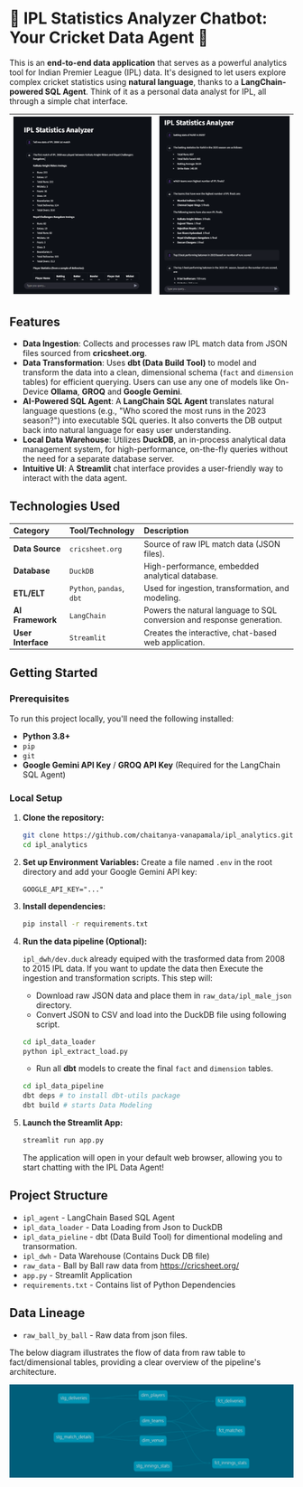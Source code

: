 # 🏏 IPL Statistics Analyzer Chatbot: Your Cricket Data Agent 🤖

This is an **end-to-end data application** that serves as a powerful analytics tool for Indian Premier League (IPL) data. It's designed to let users explore complex cricket statistics using **natural language**, thanks to a **LangChain-powered SQL Agent**. Think of it as a personal data analyst for IPL, all through a simple chat interface. 

| ![Chat UI](assets/chat_ui2.png) | ![Chat UI](assets/chat_ui1.png) |
| - | - |

## Features

* **Data Ingestion**: Collects and processes raw IPL match data from JSON files sourced from **cricsheet.org**.
* **Data Transformation**: Uses **dbt (Data Build Tool)** to model and transform the data into a clean, dimensional schema (`fact` and `dimension` tables) for efficient querying. Users can use any one of models like On-Device **Ollama**, **GROQ** and **Google Gemini**.
* **AI-Powered SQL Agent**: A **LangChain SQL Agent** translates natural language questions (e.g., "Who scored the most runs in the 2023 season?") into executable SQL queries. It also converts the DB output back into natural language for easy user understanding.
* **Local Data Warehouse**: Utilizes **DuckDB**, an in-process analytical data management system, for high-performance, on-the-fly queries without the need for a separate database server.
* **Intuitive UI**: A **Streamlit** chat interface provides a user-friendly way to interact with the data agent.


## Technologies Used

| Category | Tool/Technology | Description |
| :--- | :--- | :--- |
| **Data Source** | `cricsheet.org` | Source of raw IPL match data (JSON files). |
| **Database** | `DuckDB` | High-performance, embedded analytical database. |
| **ETL/ELT** | `Python`, `pandas`, `dbt` | Used for ingestion, transformation, and modeling. |
| **AI Framework** | `LangChain` | Powers the natural language to SQL conversion and response generation. |
| **User Interface** | `Streamlit` | Creates the interactive, chat-based web application. |


## Getting Started

### Prerequisites

To run this project locally, you'll need the following installed:

* **Python 3.8+**
* `pip`
* `git`
* **Google Gemini API Key** / **GROQ API Key** (Required for the LangChain SQL Agent)

### Local Setup

1.  **Clone the repository:**
    ```bash
    git clone https://github.com/chaitanya-vanapamala/ipl_analytics.git
    cd ipl_analytics
    ```

2.  **Set up Environment Variables:**
    Create a file named `.env` in the root directory and add your Google Gemini API key:
    ```
    GOOGLE_API_KEY="..."
    ```

3.  **Install dependencies:**
    ```bash
    pip install -r requirements.txt
    ```

4.  **Run the data pipeline (Optional):**

    `ipl_dwh/dev.duck` already equiped with the trasformed data from 2008 to 2015 IPL data. If you want to update the data then Execute the ingestion and transformation scripts. This step will:
    * Download raw JSON data and place them in `raw_data/ipl_male_json` directory.
    * Convert JSON to CSV and load into the DuckDB file using following script.
    ```bash
    cd ipl_data_loader
    python ipl_extract_load.py
    ```
    * Run all **dbt** models to create the final `fact` and `dimension` tables.
    ```bash
    cd ipl_data_pipeline
    dbt deps # to install dbt-utils package
    dbt build # starts Data Modeling
    ```

5.  **Launch the Streamlit App:**
    ```bash
    streamlit run app.py
    ```

    The application will open in your default web browser, allowing you to start chatting with the IPL Data Agent!



## Project Structure

- `ipl_agent` - LangChain Based SQL Agent
- `ipl_data_loader` - Data Loading from Json to DuckDB
- `ipl_data_pieline` - dbt (Data Build Tool) for dimentional modeling and transormation.
- `ipl_dwh` - Data Warehouse (Contains Duck DB file)
- `raw_data` - Ball by Ball raw data from https://cricsheet.org/
- `app.py` - Streamlit Application
- `requirements.txt` - Contains list of Python Dependencies


## Data Lineage

- `raw_ball_by_ball` - Raw data from json files.

The below diagram illustrates the flow of data from raw table to fact/dimensional tables, providing a clear overview of the pipeline's architecture.

![Data Lineage](assets/ipl-analytics-dbt-dag.png)
